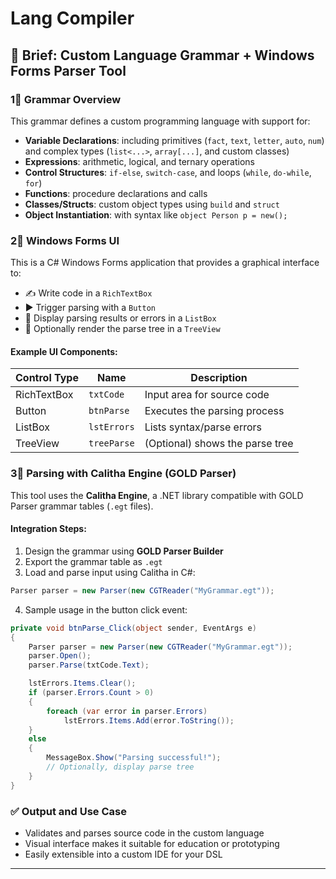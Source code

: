 ﻿# Lang Compiler

## 🔹 Brief: Custom Language Grammar + Windows Forms Parser Tool

### 1️️⃣ Grammar Overview

This grammar defines a custom programming language with support for:

- **Variable Declarations**: including primitives (`fact`, `text`, `letter`, `auto`, `num`) and complex types (`list<...>`, `array[...]`, and custom classes)
- **Expressions**: arithmetic, logical, and ternary operations
- **Control Structures**: `if-else`, `switch-case`, and loops (`while`, `do-while`, `for`)
- **Functions**: procedure declarations and calls
- **Classes/Structs**: custom object types using `build` and `struct`
- **Object Instantiation**: with syntax like `object Person p = new();`

### 2️️⃣ Windows Forms UI

This is a C# Windows Forms application that provides a graphical interface to:

- ✍️ Write code in a `RichTextBox`
- ▶️ Trigger parsing with a `Button`
- 📝 Display parsing results or errors in a `ListBox`
- 🔁 Optionally render the parse tree in a `TreeView`

#### Example UI Components:

| Control Type | Name        | Description                     |
| ------------ | ----------- | ------------------------------- |
| RichTextBox  | `txtCode`   | Input area for source code      |
| Button       | `btnParse`  | Executes the parsing process    |
| ListBox      | `lstErrors` | Lists syntax/parse errors       |
| TreeView     | `treeParse` | (Optional) shows the parse tree |

### 3️️⃣ Parsing with Calitha Engine (GOLD Parser)

This tool uses the **Calitha Engine**, a .NET library compatible with GOLD Parser grammar tables (`.egt` files).

#### Integration Steps:

1. Design the grammar using **GOLD Parser Builder**
2. Export the grammar table as `.egt`
3. Load and parse input using Calitha in C#:

```csharp
Parser parser = new Parser(new CGTReader("MyGrammar.egt"));
```

4. Sample usage in the button click event:

```csharp
private void btnParse_Click(object sender, EventArgs e)
{
    Parser parser = new Parser(new CGTReader("MyGrammar.egt"));
    parser.Open();
    parser.Parse(txtCode.Text);

    lstErrors.Items.Clear();
    if (parser.Errors.Count > 0)
    {
        foreach (var error in parser.Errors)
            lstErrors.Items.Add(error.ToString());
    }
    else
    {
        MessageBox.Show("Parsing successful!");
        // Optionally, display parse tree
    }
}
```

### ✅ Output and Use Case

- Validates and parses source code in the custom language
- Visual interface makes it suitable for education or prototyping
- Easily extensible into a custom IDE for your DSL

---

